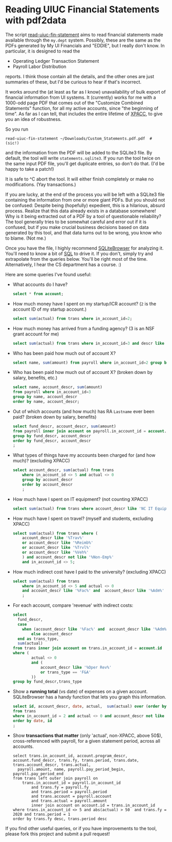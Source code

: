 # Reading UIUC Financial Statements with pdf2data

The script [read-uiuc-fin-statement](read-uiuc-fin-statement) aims to read
financial statements made available through the `my.dept` system.  Possibly,
these are the same as the PDFs generated by My UI Financials and "EDDIE", but I
really don't know. In particular, it is designed to read the

* Operating Ledger Transaction Statement
* Payroll Labor Distribution

reports. I think those contain all the details, and the other ones are just
summaries of these, but I'd be curious to hear if that's incorrect.

It works around the (at least as far as I know) unavailability of bulk export
of financial information from UI systems. It (currently) works for me with a
1000-odd page PDF that comes out of the "Customize Combined Statements"
function, for all my active accounts, since "the beginning of time". As far as
I can tell, that includes the entire lifetime of
[XPACC](https://xpacc.illinois.edu/), to give you an idea of robustness.

So you run
```
read-uiuc-fin-statement ~/Downloads/Custom_Statements.pdf.pdf  # (sic!)
```
and the information from the PDF will be added to the SQLite3 file.  By
default, the tool will write `statements.sqlite3`.  If you run the tool twice
on the same input PDF file, you'll get duplicate entries, so don't do that.
(I'd be happy to take a patch!)

It is safe to ^C abort the tool. It will either finish completely or make no
modifications. (Yay transactions.)

If you are lucky, at the end of the process you will be left with a SQLite3
file containing the information from one or more giant PDFs. But you should not be
confused: Despite being (hopefully) expedient, this is a hilarious, absurd
process. Realize that this data already exists in a database somewhere! Why is it
being extracted out of a PDF by a tool of questionable reliability? The tool
generally tries to be somewhat careful and error out if it is confused, but if
you make crucial business decisions based on data generated by this tool, and
that data turns out to be wrong, you know who to blame. (Not me.)

Once you have the file, I highly recommend
[SQLiteBrowser](https://sqlitebrowser.org/) for analyzing it. You'll need to
know a bit of [SQL](https://en.wikipedia.org/wiki/SQL) to drive it. If you
don't, simply try and extrapolate from the queries below. You'll be right most
of the time. Alternatively, I hear the CS department has a course. :)

Here are some queries I've found useful:

*   What accounts do I have?

    ```sql
    select * from account;
    ```

*   How much money have I spent on my startup/ICR account? (`2` is the account ID of my
    startup account.)

    ```sql
    select sum(actual) from trans where in_account_id=2;
    ```

*   How much money has arrived from a funding agency? (3 is an NSF grant account for me)

    ```sql
    select sum(actual) from trans where in_account_id=3 and descr like '%Revenue%';
    ```

*   Who has been paid how much out of account X?

    ```sql
    select name, sum(amount) from payroll where in_account_id=2 group by name order by name;
    ```

*   Who has been paid how much out of account X?
    (broken down by salary, benefits, etc.)

    ```sql
    select name, account_descr, sum(amount)
    from payroll where in_account_id=3
    group by name, account_descr
    order by name, account_descr;
    ```

*   Out of which accounts (and how much) has RA `Lastname` ever been paid?
    (broken down by salary, benefits)

    ```sql
    select fund_descr, account_descr, sum(amount)
    from payroll inner join account on payroll.in_account_id = account.id where name like '%Lastname%'
    group by fund_descr, account_descr
    order by fund_descr, account_descr
    ;
    ```


*   What types of things have my accounts been charged for (and how much)?
    (excluding XPACC)

    ```sql
    select account_descr, sum(actual) from trans
        where in_account_id <> 5 and actual <> 0
        group by account_descr
        order by account_descr
        ;
    ```

*   How much have I spent on IT equipment? (not counting XPACC)

    ```sql
    select sum(actual) from trans where account_descr like 'NC IT Equip%' and actual <> 0 and in_account_id <> 5;
    ```

*   How much have I spent on travel? (myself and students, excluding XPACC)

    ```sql
    select sum(actual) from trans where (
        account_descr like '%Trav%'
        or account_descr like '%Reimb%'
        or account_descr like '%Trvl%'
        or account_descr like '%Veh%'
        ) and account_descr not like '%Non-Emp%'
        and in_account_id <> 5;
    ```

*   How much indirect cost have I paid to the university?  (excluding XPACC)

    ```sql
    select sum(actual) from trans
        where in_account_id <> 5 and actual <> 0
        and account_descr like '%Fac%' and  account_descr like '%Adm%'
        ;
    ```

*   For each account, compare 'revenue' with indirect costs:

    ```sql
    select
      fund_descr,
      case
        when (account_descr like '%Fac%' and  account_descr like '%Adm%') then 'F&A'
            else account_descr
      end as trans_type,
      sum(actual)
    from trans inner join account on trans.in_account_id = account.id
    where (
            actual <> 0
            and (
                account_descr like '%Oper Rev%'
                or trans_type == 'F&A'
            ))
    group by fund_descr,trans_type
    ```

*   Show a **running total** (vs date) of expenses on a given account. SQLiteBrowser has a handy function
    that lets you graph this information.

    ```sql
    select id, account_descr, date, actual,  sum(actual) over (order by date, id) as running
    from trans
    where in_account_id = 2 and actual <> 0 and account_descr not like '%Revenue%'
    order by date, id
    ;
    ```

*   Show **transactions that matter** (only 'actual', non-XPACC, above 50$),
    cross-referenced with payroll, for a given statement period, across all
    accounts.

    ```
    select trans.in_account_id, account.program_descr, account.fund_descr, trans.fy, trans.period, trans.date, trans.account_descr, trans.actual,
      payroll.amount, name, payroll.pay_period_begin, payroll.pay_period_end
    from trans left outer join payroll on
        trans.in_account_id = payroll.in_account_id
            and trans.fy = payroll.fy
            and trans.period = payroll.period
            and trans.account = payroll.account
            and trans.actual = payroll.amount
            inner join account on account.id = trans.in_account_id
    where trans.in_account_id <> 5 and abs(actual) > 50  and trans.fy = 2020 and trans.period = 1
    order by trans.fy desc, trans.period desc
    ```

If you find other useful queries, or if you have improvements to the tool, please fork this
project and submit a pull request!
